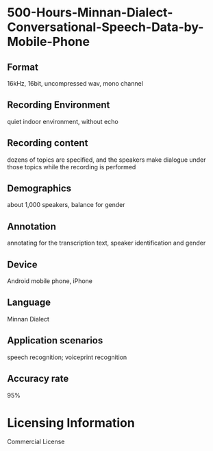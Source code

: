 # 500-Hours-Minnan-Dialect-Conversational-Speech-Data-by-Mobile-Phone

## Format
16kHz, 16bit, uncompressed wav, mono channel

## Recording Environment
quiet indoor environment, without echo

## Recording content
dozens of topics are specified, and the speakers make dialogue under those topics while the recording is performed

## Demographics
about 1,000 speakers, balance for gender

## Annotation
annotating for the transcription text, speaker identification and gender

## Device
Android mobile phone, iPhone

## Language
Minnan Dialect

## Application scenarios
speech recognition; voiceprint recognition

## Accuracy rate
95%

# Licensing Information
Commercial License
